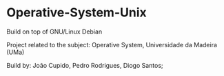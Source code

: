 # Operative-System-Unix
Build on top of GNU/Linux Debian

Project related to the subject: Operative System, Universidade da Madeira (UMa)

Build by: João Cupido, Pedro Rodrigues, Diogo Santos;
